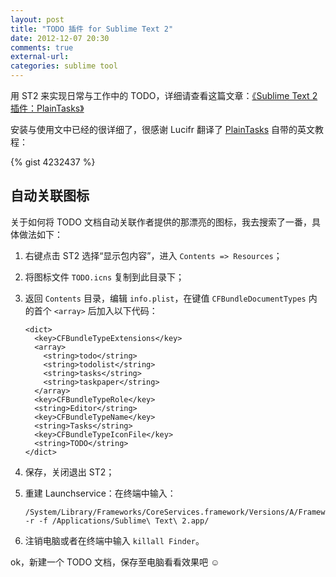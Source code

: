 ```yaml
---
layout: post
title: "TODO 插件 for Sublime Text 2"
date: 2012-12-07 20:30
comments: true
external-url: 
categories: sublime tool
---
```

用 ST2 来实现日常与工作中的 TODO，详细请查看这篇文章：[《Sublime Text 2 插件：PlainTasks》](http://lucifr.com/2012/09/18/sublime-text-extension-plaintasks/)

安装与使用文中已经的很详细了，很感谢 Lucifr 翻译了 [PlainTasks](https://github.com/aziz/PlainTasks) 自带的英文教程：

{% gist 4232437 %}

## 自动关联图标 ##

关于如何将 TODO 文档自动关联作者提供的那漂亮的图标，我去搜索了一番，具体做法如下：

1.  右键点击 ST2 选择“显示包内容”，进入 `Contents => Resources`；
1.  将图标文件 `TODO.icns` 复制到此目录下；
1.  返回 `Contents` 目录，编辑 `info.plist`，在键值 `CFBundleDocumentTypes` 内的首个 `<array>` 后加入以下代码：

        <dict>
          <key>CFBundleTypeExtensions</key>
          <array>
            <string>todo</string>
            <string>todolist</string>
            <string>tasks</string>
            <string>taskpaper</string>
          </array>
          <key>CFBundleTypeRole</key>
          <string>Editor</string>
          <key>CFBundleTypeName</key>
          <string>Tasks</string>
          <key>CFBundleTypeIconFile</key>
          <string>TODO</string>
        </dict>
1.  保存，关闭退出 ST2；
1.  重建 Launchservice：在终端中输入：

        /System/Library/Frameworks/CoreServices.framework/Versions/A/Frameworks/LaunchServices.framework/Versions/A/Support/lsregister -r -f /Applications/Sublime\ Text\ 2.app/

1.  注销电脑或者在终端中输入 `killall Finder`。

ok，新建一个 TODO 文档，保存至电脑看看效果吧 ☺
